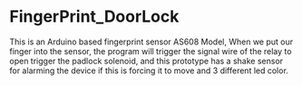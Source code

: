 # FingerPrint_DoorLock

This is an Arduino based fingerprint sensor AS608 Model, When we put our finger into the sensor, the program will trigger the signal wire of the relay to open trigger the padlock solenoid, and this prototype has a shake sensor for alarming the device if this is forcing it to move and 3 different led color.


